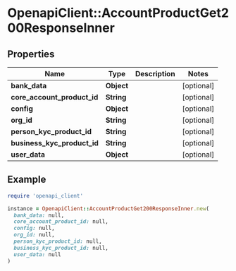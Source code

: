# OpenapiClient::AccountProductGet200ResponseInner

## Properties

| Name | Type | Description | Notes |
| ---- | ---- | ----------- | ----- |
| **bank_data** | **Object** |  | [optional] |
| **core_account_product_id** | **String** |  | [optional] |
| **config** | **Object** |  | [optional] |
| **org_id** | **String** |  | [optional] |
| **person_kyc_product_id** | **String** |  | [optional] |
| **business_kyc_product_id** | **String** |  | [optional] |
| **user_data** | **Object** |  | [optional] |

## Example

```ruby
require 'openapi_client'

instance = OpenapiClient::AccountProductGet200ResponseInner.new(
  bank_data: null,
  core_account_product_id: null,
  config: null,
  org_id: null,
  person_kyc_product_id: null,
  business_kyc_product_id: null,
  user_data: null
)
```

